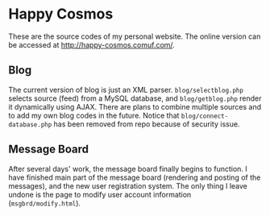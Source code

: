 <!--- -*- eval: (auto-fill-mode); fill-column: 70; -*- -->

Happy Cosmos
============

These are the source codes of my personal website.  The online version
can be accessed at <http://happy-cosmos.comuf.com/>.

Blog
----

The current version of blog is just an XML parser.
`blog/selectblog.php` selects source (feed) from a MySQL database, and
`blog/getblog.php` render it dynamically using AJAX.  There are plans
to combine multiple sources and to add my own blog codes in the
future.  Notice that `blog/connect-database.php` has been removed from
repo because of security issue.

Message Board
-------------

After several days' work, the message board finally begins to
function.  I have finished main part of the message board (rendering
and posting of the messages), and the new user registration system.
The only thing I leave undone is the page to modify user account
information (`msgbrd/modify.html`).
